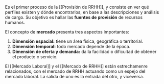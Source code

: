 Es el primer proceso de la [[Provisión de RRHH]], y consiste en ver qué perfiles existen y dónde encontrarlos, en base a las descripciones y análisis de cargo. Su objetivo es hallar las **fuentes de provisión** de recursos humanos.

El concepto de **mercado** presenta tres aspectos importantes:
1. **Dimensión espacial:** tiene un área física, geográfica o territorial.
2. **Dimensión temporal:** todo mercado depende de la época.
3. **Dimensión de oferta y demanda:** da la facilidad o dificultad de obtener el producto o servicio.

El [[Mercado Laboral]] y el [[Mercado de RRHH]] están estrechamenre relacionados, con el mercado de RRHH actuando como un espejo del mercado laboral. La salida de uno es la entrada del otro, y viceversa.

